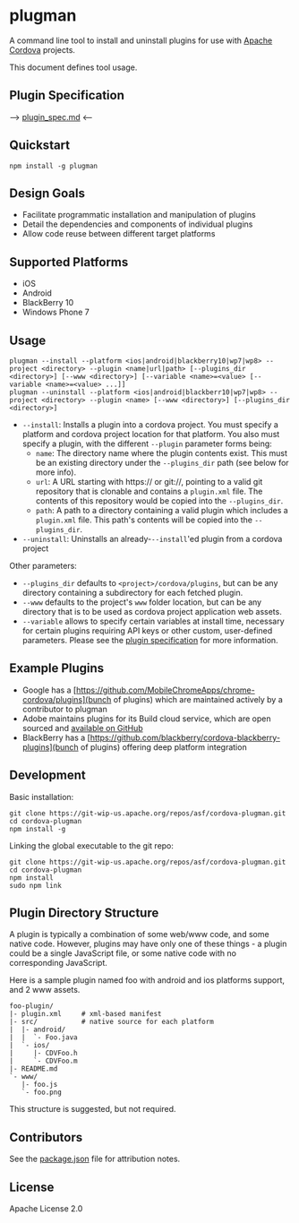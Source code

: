 # plugman

A command line tool to install and uninstall plugins for use with [Apache Cordova](http://cordova.io) projects.

This document defines tool usage.

## Plugin Specification

--&gt; [plugin_spec.md](plugin_spec.md) &lt;--

## Quickstart

    npm install -g plugman

## Design Goals

* Facilitate programmatic installation and manipulation of plugins
* Detail the dependencies and components of individual plugins
* Allow code reuse between different target platforms

## Supported Platforms

* iOS
* Android
* BlackBerry 10
* Windows Phone 7

## Usage

    plugman --install --platform <ios|android|blackberry10|wp7|wp8> --project <directory> --plugin <name|url|path> [--plugins_dir <directory>] [--www <directory>] [--variable <name>=<value> [--variable <name>=<value> ...]]
    plugman --uninstall --platform <ios|android|blackberr10|wp7|wp8> --project <directory> --plugin <name> [--www <directory>] [--plugins_dir <directory>]

* `--install`: Installs a plugin into a cordova project. You must specify a platform and cordova project location for that platform. You also must specify a plugin, with the different `--plugin` parameter forms being:
  * `name`: The directory name where the plugin contents exist. This must be an existing directory under the `--plugins_dir` path (see below for more info).
  * `url`: A URL starting with https:// or git://, pointing to a valid git repository that is clonable and contains a `plugin.xml` file. The contents of this repository would be copied into the `--plugins_dir`.
  * `path`: A path to a directory containing a valid plugin which includes a `plugin.xml` file. This path's contents will be copied into the `--plugins_dir`.
* `--uninstall`: Uninstalls an already-`--install`'ed plugin from a cordova project

Other parameters: 

* `--plugins_dir` defaults to `<project>/cordova/plugins`, but can be any directory containing a subdirectory for each fetched plugin.
* `--www` defaults to the project's `www` folder location, but can be any directory that is to be used as cordova project application web assets.
* `--variable` allows to specify certain variables at install time, necessary for certain plugins requiring API keys or other custom, user-defined parameters. Please see the [plugin specification](plugin_spec.md) for more information.


## Example Plugins

- Google has a [https://github.com/MobileChromeApps/chrome-cordova/plugins](bunch of plugins) which are maintained actively by a contributor to plugman
- Adobe maintains plugins for its Build cloud service, which are open sourced and [available on GitHub](https://github.com/phonegap-build)
- BlackBerry has a [https://github.com/blackberry/cordova-blackberry-plugins](bunch of plugins) offering deep platform integration

## Development

Basic installation:

    git clone https://git-wip-us.apache.org/repos/asf/cordova-plugman.git
    cd cordova-plugman
    npm install -g

Linking the global executable to the git repo:

    git clone https://git-wip-us.apache.org/repos/asf/cordova-plugman.git
    cd cordova-plugman
    npm install
    sudo npm link

## Plugin Directory Structure

A plugin is typically a combination of some web/www code, and some native code.
However, plugins may have only one of these things - a plugin could be a single
JavaScript file, or some native code with no corresponding JavaScript.

Here is a sample plugin named foo with android and ios platforms support, and 2 www assets.

```
foo-plugin/
|- plugin.xml     # xml-based manifest
|- src/           # native source for each platform
|  |- android/
|  |  `- Foo.java
|  `- ios/
|     |- CDVFoo.h
|     `- CDVFoo.m
|- README.md
`- www/
   |- foo.js
   `- foo.png
```

This structure is suggested, but not required.

## Contributors

See the [package.json](package.json) file for attribution notes.

## License

Apache License 2.0
